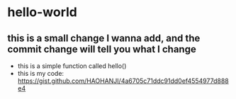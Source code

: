 # hello-world
## this is a small change I wanna add, and the commit change will tell you what I change
* this is a simple function called hello() 
* this is my code: https://gist.github.com/HAOHANJI/4a6705c71ddc91dd0ef4554977d888e4
